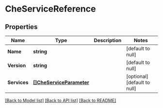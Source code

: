 # CheServiceReference

## Properties
Name | Type | Description | Notes
------------ | ------------- | ------------- | -------------
**Name** | **string** |  | [default to null]
**Version** | **string** |  | [default to null]
**Services** | [**[]CheServiceParameter**](CheServiceParameter.md) |  | [optional] [default to null]

[[Back to Model list]](../README.md#documentation-for-models) [[Back to API list]](../README.md#documentation-for-api-endpoints) [[Back to README]](../README.md)


